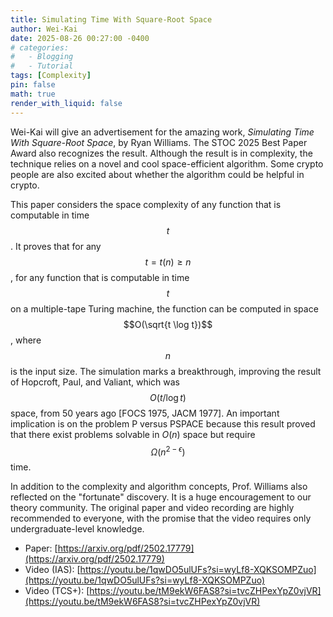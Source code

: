 ```yaml
---
title: Simulating Time With Square-Root Space
author: Wei-Kai
date: 2025-08-26 00:27:00 -0400
# categories:
#   - Blogging
#   - Tutorial
tags: [Complexity]
pin: false
math: true
render_with_liquid: false
---
```


Wei-Kai will give an advertisement for the amazing work, *Simulating Time With Square-Root Space*, by Ryan Williams.
The STOC 2025 Best Paper Award also recognizes the result.
Although the result is in complexity, the technique relies on a novel and cool space-efficient algorithm.
Some crypto people are also excited about whether the algorithm could be helpful in crypto.

This paper considers the space complexity of any function that is computable in time $$t$$.
It proves that for any $$t = t(n) \ge n$$, for any function that is computable in time $$t$$ on a multiple-tape Turing machine, the function can be computed in space $$O(\sqrt{t \log t})$$, where $$n$$ is the input size.
The simulation marks a breakthrough, improving the result of Hopcroft, Paul, and Valiant, which was $$O(t/ \log t)$$ space, from 50 years ago [FOCS 1975, JACM 1977].
An important implication is on the problem P versus PSPACE because this result proved that there exist problems solvable in $O(n)$ space but require $$\Omega(n^{2-\epsilon})$$ time.

In addition to the complexity and algorithm concepts, Prof. Williams also reflected on the "fortunate" discovery.
It is a huge encouragement to our theory community.
The original paper and video recording are highly recommended to everyone, with the promise that the video requires only undergraduate-level knowledge.

- Paper: [https://arxiv.org/pdf/2502.17779](https://arxiv.org/pdf/2502.17779)
- Video (IAS): [https://youtu.be/1qwDO5ulUFs?si=wyLf8-XQKSOMPZuo](https://youtu.be/1qwDO5ulUFs?si=wyLf8-XQKSOMPZuo)
- Video (TCS+): [https://youtu.be/tM9ekW6FAS8?si=tvcZHPexYpZ0vjVR](https://youtu.be/tM9ekW6FAS8?si=tvcZHPexYpZ0vjVR)
